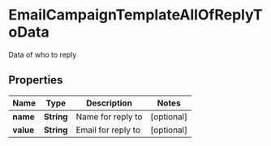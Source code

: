 

# EmailCampaignTemplateAllOfReplyToData

Data of who to reply

## Properties

| Name | Type | Description | Notes |
|------------ | ------------- | ------------- | -------------|
|**name** | **String** | Name for reply to |  [optional] |
|**value** | **String** | Email for reply to |  [optional] |



